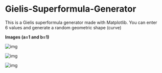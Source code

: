 # Gielis-Superformula-Generator

This is a Gielis superformula generator made with Matplotlib. You can enter 6 values and generate a random geometric shape (curve) 



<b>Images (a=1 and b=1) </b>

![img](https://imgur.com/XiD7rGS.png)

![img](https://imgur.com/lF2Y6nY.png)

![img](https://imgur.com/mMcv9wB.png)

